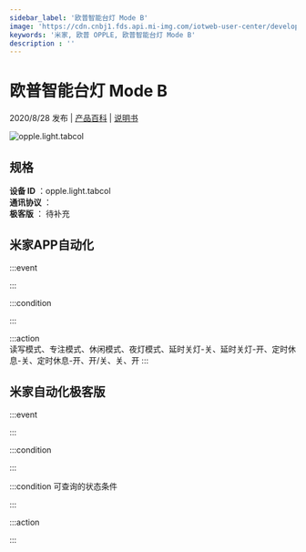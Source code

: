 ```yaml
---
sidebar_label: '欧普智能台灯 Mode B'
image: 'https://cdn.cnbj1.fds.api.mi-img.com/iotweb-user-center/developer_16790477257664gwS0Y6s.png?GalaxyAccessKeyId=AKVGLQWBOVIRQ3XLEW&Expires=9223372036854775807&Signature=C+Xud24+4f6U01LGrR8U+sgSlRo='
keywords: '米家, 欧普 OPPLE, 欧普智能台灯 Mode B'
description : ''
---
```

# 欧普智能台灯 Mode B

2020/8/28 发布 | [产品百科](https://home.mi.com/webapp/content/baike/product/index.html?model=opple.light.tabcol/) | [说明书](https://home.mi.com/views/introduction.html?model=opple.light.tabcol&region=cn)

![opple.light.tabcol](https://cdn.cnbj1.fds.api.mi-img.com/iotweb-user-center/developer_16790477257664gwS0Y6s.png?GalaxyAccessKeyId=AKVGLQWBOVIRQ3XLEW&Expires=9223372036854775807&Signature=C+Xud24+4f6U01LGrR8U+sgSlRo=)

## 规格  
> 
**设备 ID** ：opple.light.tabcol  
**通讯协议** ：  
**极客版**  ： 待补充 


## 米家APP自动化  

:::event  

:::

:::condition  

:::

:::action   
读写模式、专注模式、休闲模式、夜灯模式、延时关灯-关、延时关灯-开、定时休息-关、定时休息-开、开/关、关、开
:::

## 米家自动化极客版  

:::event  

:::

:::condition  

:::

:::condition 可查询的状态条件  

:::

:::action  

:::

        
